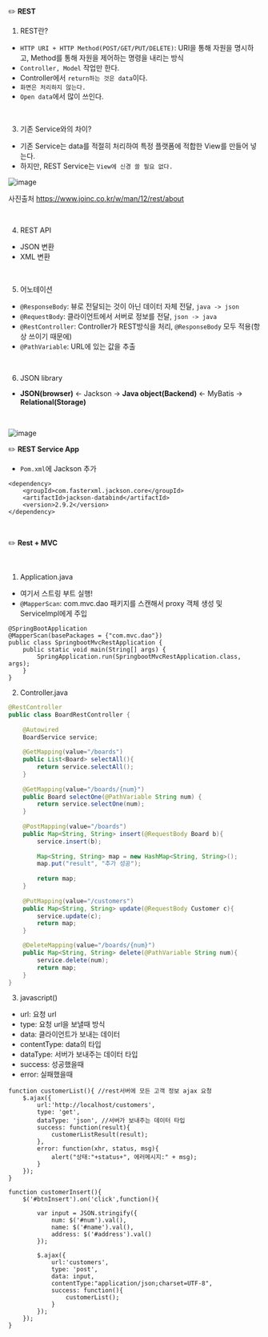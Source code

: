 
✏️ **REST**

1. REST란?
- `HTTP URI + HTTP Method(POST/GET/PUT/DELETE)`: URI을 통해 자원을 명시하고, Method를 통해 자원을 제어하는 명령을 내리는 방식
- `Controller, Model` 작업만 한다.
- Controller에서 `return하는 것은 data`이다.
- `화면은 처리하지 않는다.`
- `Open data`에서 많이 쓰인다.

<br>

3. 기존 Service와의 차이?
- 기존 Service는 data를 적절히 처리하여 특정 플랫폼에 적합한 View를 만들어 넣는다.
- 하지만, REST Service는 `View에 신경 쓸 필요 없다.`

![image](https://user-images.githubusercontent.com/62600984/116837521-c5e70e00-ac05-11eb-8d5f-4ada523db477.png)

사진출처 https://www.joinc.co.kr/w/man/12/rest/about 

<br>

4. REST API
- JSON 변환
- XML 변환

<br>

5. 어노테이션
- `@ResponseBody`: 뷰로 전달되는 것이 아닌 데이터 자체 전달, `java -> json`
- `@RequestBody`: 클라이언트에서 서버로 정보를 전달, `json -> java`
- `@RestController`: Controller가 REST방식을 처리, `@ResponseBody` 모두 적용(항상 쓰이기 때문에)
- `@PathVariable`: URL에 있는 값을 추출

<br>

6. JSON library

- **JSON(browser)** <- Jackson -> **Java object(Backend)** <- MyBatis -> **Relational(Storage)**

<br>

![image](https://user-images.githubusercontent.com/62600984/117161611-065cac80-adfd-11eb-8109-4fbe95d594ad.png)


✏️ **REST Service App**

- `Pom.xml`에 Jackson 추가
```
<dependency>
    <groupId>com.fasterxml.jackson.core</groupId>
    <artifactId>jackson-databind</artifactId>
    <version>2.9.2</version>
</dependency>
```

<br>

✏️ **Rest + MVC**

<br>

1. Application.java
- 여기서 스트링 부트 실행!
- `@MapperScan`: com.mvc.dao 패키지를 스캔해서 proxy 객체 생성 및 ServiceImpl에게 주입
```
@SpringBootApplication
@MapperScan(basePackages = {"com.mvc.dao"})
public class SpringbootMvcRestApplication {
	public static void main(String[] args) {
		SpringApplication.run(SpringbootMvcRestApplication.class, args);
	}
}
```

2. Controller.java
```java
@RestController
public class BoardRestController {
	
	@Autowired
	BoardService service;
	
	@GetMapping(value="/boards")
	public List<Board> selectAll(){
		return service.selectAll();
	}
	
	@GetMapping(value="/boards/{num}")
	public Board selectOne(@PathVariable String num) {
		return service.selectOne(num);
	}
	
	@PostMapping(value="/boards")
	public Map<String, String> insert(@RequestBody Board b){
		service.insert(b);
		
		Map<String, String> map = new HashMap<String, String>();
		map.put("result", "추가 성공");
		
		return map;
	}
	
	@PutMapping(value="/customers")
	public Map<String, String> update(@RequestBody Customer c){
		service.update(c);
		return map;
	}

	@DeleteMapping(value="/boards/{num}")
	public Map<String, String> delete(@PathVariable String num){
		service.delete(num);
		return map;
	}
}
```

3. javascript()

- url: 요청 url
- type: 요청 url을 보낼때 방식
- data: 클라이언트가 보내는 데이터
- contentType: data의 타입
- dataType: 서버가 보내주는 데이터 타입
- success: 성공했을때
- error: 실패했을때
```
function customerList(){ //rest서버에 모든 고객 정보 ajax 요청
	$.ajax({
		url:'http://localhost/customers',
		type: 'get',
		dataType: 'json', //서버가 보내주는 데이터 타입
		success: function(result){
			customerListResult(result);
		},
		error: function(xhr, status, msg){
			alert("상태:"+status+", 에러메시지:" + msg);
		}
	});
}
```
```
function customerInsert(){
	$('#btnInsert').on('click',function(){

		var input = JSON.stringify({
			num: $('#num').val(),
			name: $('#name').val(),
			address: $('#address').val()
		});

		$.ajax({
			url:'customers',
			type: 'post',
			data: input,
			contentType:"application/json;charset=UTF-8",
			success: function(){
				customerList();
			}
		});
	});
}
```
